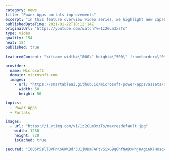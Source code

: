 ```yaml
---
category: news
title: "Power Apps portals improvements"
excerpt: "In this feature overview video series, we highlight new capabilities included in the latest update to Microsoft Power Apps.  Power Apps portals improvements bring new capabilities for makers and developers by providing a new identity management configuration experience with enhanced functionality to"
publishedDateTime: 2021-01-22T18:12:14Z
originalUrl: "https://youtube.com/watch?v=1z2GLm3xzTs"
type: video
quality: 154
heat: 154
published: true

featuredContent: "<iframe width=\"800\" height=\"500\" frameborder=\"0\" src=\"https://www.youtube.com/embed/1z2GLm3xzTs\" allow=\"accelerometer; autoplay; encrypted-media; gyroscope; picture-in-picture\" allowfullscreen></iframe>"

provider:
  name: Microsoft
  domain: microsoft.com
  images:
    - url: "https://smartableai.github.io/microsoft-power-apps/assets/images/organizations/microsoft.com-50x50.jpg"
      width: 50
      height: 50

topics:
  - Power Apps
  - Portals

images:
  - url: "https://i.ytimg.com/vi/1z2GLm3xzTs/maxresdefault.jpg"
    width: 1280
    height: 720
    isCached: true

secured: "I005P5sllBVFnKo6WKBdr3U1jUDmFAFtvSixG9qGhfNADxNhjKAgi6KYHosqvVXCoAXaR4h1A5xysjIpRI5WsIQuhZKWjDReSfBEOx/3hk7/QMQhh9Ucr90+a1A8oFE+FCC/+nArE0YgqtqS3YtDxY+o/KM1A0azamPsSa3B1mP4R4oMo+QRmSQJJ4m5jOdC6QPRja69uCZN6E2RnKin8Mk0jhGJAuwFvgwHksv3JRCd7gWTuW3kfs0AaslzfAdRYJr8LzrKWVHPSu6xXt923GK6UuPuanrIkEgBNZ4WKMtFJ5dD+QRPantwpLWaldicLuqV5z6YPI07ontA7ipw/FKiP5NBCqxj5OIQvSJ3qj28yElBeLgRyKm7O80yUgeS1+xaG40DRE7KnJ1zz7WNMRolTpSQF1FignyOsDTQVKzC0Sdw7INvpMU0fLwfQu5l;pHtC13mEgHpr9d7CHLY+1g=="
---
```


